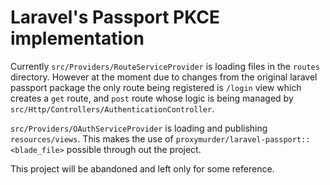 # Laravel's Passport PKCE implementation

Currently `src/Providers/RouteServiceProvider` is loading files in the `routes` directory.
However at the moment due to changes from the original laravel passport package
the only route being registered is `/login` view which creates a `get` route, and `post` route whose logic is being managed by
`src/Http/Controllers/AuthenticationController`.

`src/Providers/OAuthServiceProvider` is loading and publishing `resources/views`.
This makes the use of `proxymurder/laravel-passport::<blade_file>` possible through out the project.

This project will be abandoned and left only for some reference.
